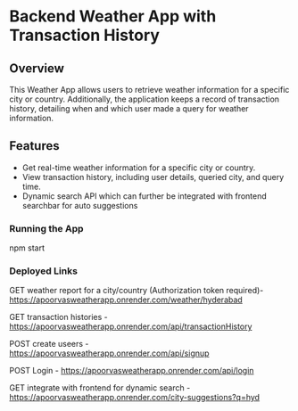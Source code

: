# Backend Weather App with Transaction History

## Overview

This Weather App allows users to retrieve weather information for a specific city or country. Additionally, the application keeps a record of transaction history, detailing when and which user made a query for weather information.

## Features

- Get real-time weather information for a specific city or country.
- View transaction history, including user details, queried city, and query time.
- Dynamic search API which can further be integrated with frontend searchbar for auto suggestions 

### Running the App

npm start

### Deployed Links

GET weather report for a city/country (Authorization token required)- https://apoorvasweatherapp.onrender.com/weather/hyderabad

GET transaction histories - https://apoorvasweatherapp.onrender.com/api/transactionHistory

POST create useers - https://apoorvasweatherapp.onrender.com/api/signup

POST Login - https://apoorvasweatherapp.onrender.com/api/login

GET integrate with frontend for dynamic search - https://apoorvasweatherapp.onrender.com/city-suggestions?q=hyd

